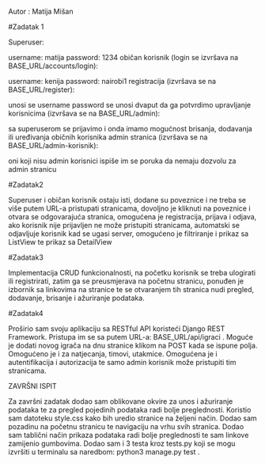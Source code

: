 Autor : Matija Mišan

#Zadatak 1

Superuser:

username: matija
password: 1234
običan korisnik (login se izvršava na BASE_URL/accounts/login):

username: kenija
password: nairobi1
registracija (izvršava se na BASE_URL/register):

unosi se username
password se unosi dvaput da ga potvrdimo
upravljanje korisnicima (izvršava se na BASE_URL/admin):

sa superuserom se prijavimo i onda imamo mogućnost brisanja, dodavanja ili uređivanja običnih korisnika
admin stranica (izvršava se na BASE_URL/admin-korisnik):

oni koji nisu admin korisnici ispiše im se poruka da nemaju dozvolu za admin stranicu

#Zadatak2

Superuser i običan korisnik ostaju isti, dodane su poveznice i ne treba se više putem URL-a pristupati stranicama, dovoljno je kliknuti na poveznice i otvara se odgovarajuća stranica, omogućena je registracija, prijava i odjava, ako korisnik nije prijavljen ne može pristupiti stranicama, automatski se odjavljuje korisnik kad se ugasi server, omogućeno je filtriranje i prikaz sa ListView te prikaz sa DetailView

#Zadatak3

Implementacija CRUD funkcionalnosti, na početku korisnik se treba ulogirati ili registrirati, zatim ga se preusmjerava na početnu stranicu, ponuđen je izbornik sa linkovima na stranice te se otvaranjem tih stranica nudi pregled, dodavanje, brisanje i ažuriranje podataka.

#Zadatak4

Proširio sam svoju aplikaciju sa RESTful API koristeći Django REST Framework. Pristupa im se sa putem URL-a: BASE_URL/api/igraci . Moguće je dodati novog igrača na dnu stranice klikom na POST kada se ispune polja. Omogućeno je i za natjecanja, timovi, utakmice. Omogućena je i autentifikacija i autorizacija te samo admin korisnik može pristupiti tim stranicama.

ZAVRŠNI ISPIT

Za završni zadatak dodao sam oblikovane okvire za unos i ažuriranje podataka te za pregled pojedinih podataka radi bolje preglednosti. Koristio sam datoteku style.css kako bih uredio stranice na željeni način. Dodao sam pozadinu na početnu stranicu te navigaciju na vrhu svih stranica. Dodao sam tablični način prikaza podataka radi bolje preglednosti te sam linkove zamijenio gumbovima. Dodao sam i 3 testa kroz tests.py koji se mogu izvršiti u terminalu sa naredbom: python3 manage.py test .
